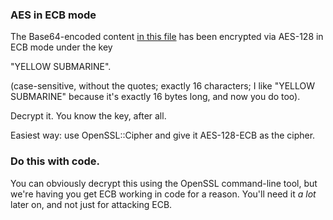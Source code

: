 ### AES in ECB mode

The Base64-encoded content [in this file](./data/7.txt) has been encrypted via AES-128 in ECB mode under the key

"YELLOW SUBMARINE".

(case-sensitive, without the quotes; exactly 16 characters; I like "YELLOW SUBMARINE" because it's exactly 16 bytes long, and now you do too).

Decrypt it. You know the key, after all.

Easiest way: use OpenSSL::Cipher and give it AES-128-ECB as the cipher.

### Do this with code.

You can obviously decrypt this using the OpenSSL command-line tool, but we're having you get ECB working in code for a reason. You'll need it _a lot_ later on, and not just for attacking ECB.